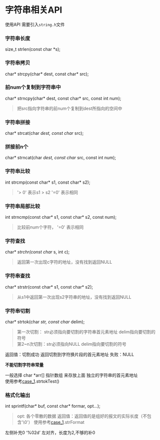 字符串相关API
===

使用API 需要引入`string.h`文件

### 字符串长度
size_t strlen(const char *s);

### 字符串拷贝
char* strcpy(char* dest, const char* src);

### 前num个复制到字符串中
char* strncpy(char* dest, const char* src, const int num);
> 把src指向字符串的前num个复制到dest所指向的空间中

### 字符串拼接
char* strcat(char *dest, const char* src);

### 拼接前n个
char* strncat(char *dest, const char* src, const int num);

### 字符串比较
int strcmp(const char* s1, const char* s2);
> '> 0' 表示s1 > s2  '=0' 表示相同

### 字符串局部比较
int strncmp(const char* s1, const char* s2, const num);
> 比较前num个字符， '=0' 表示相同

### 字符查找
char* *strchr(const char* s, int c);
> 返回第一次出现c字符的地址，没有找到返回NULL

### 字符串查找
char* strstr(const char* s1, const char* s2);
> 从s1中返回第一次出现s2字符串的地址，没有找到返回NULL

### 字符串切割
char* strtok(char *str, const char* delim);

> 第一次切割： str必须指向要切割的字符串首元素地址 delim指向要切割的符号   
> 第2~n次切割：str必须指向NULL delim指向要切割的符号   

返回值：切割成功 返回切割到字符换片段的首元素地址 失败：NULL  

**不能切割字符串常量**

一般选择 char *arr[] 指针数组 来存放上面 独立的字符串的首元素地址     
使用参考[case_1](case_1.c).strtokTest()

### 格式化输出
int sprintf(char* buf, const char* formar, opt...);
> opt: 各个零散的数据
> 返回值：返回值的是组好的报文的实际长度（不包含'\0'）
使用参考[case_1](case_1.c).strFormat    

左侧补充0 ‘%02d’ 左对齐，长度为2,不够的补0
